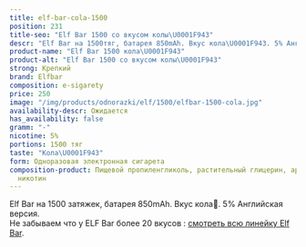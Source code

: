 ```yaml
---
title: elf-bar-cola-1500
position: 231
title-seo: "Elf Bar 1500 со вкусом колы\U0001F943"
descr: "Elf Bar на 1500тяг, батарея 850mAh. Вкус кола\U0001F943. 5% Английская версия."
product-name: "Elf Bar 1500 кола\U0001F943"
product-alt: "Elf Bar 1500 со вкусом колы\U0001F943"
strong: Крепкий
brand: Elfbar
composition: e-sigarety
price: 250
image: "/img/products/odnorazki/elf/1500/elfbar-1500-cola.jpg"
availability-descr: Ожидается
has_availability: false
gramm: "-"
nicotine: 5%
portions: 1500 тяг
taste: "Кола\U0001F943"
form: Одноразовая электронная сигарета
composition-product: Пищевой пропиленгликоль, растительный глицерин, ароматизатор,
  никотин
---
```


Elf Bar на 1500 затяжек, батарея 850mAh. Вкус кола🥃. 5% Английская версия.<br>
Не забываем что у ELF Bar более 20 вкусов : [смотреть всю линейку Elf Bar](/elfbar).